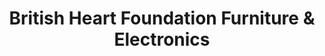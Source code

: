 ---
title: "British Heart Foundation Furniture & Electronics"
url: /birmingham/british-heart-foundation-furniture-and-electronics/
shop: charity
---